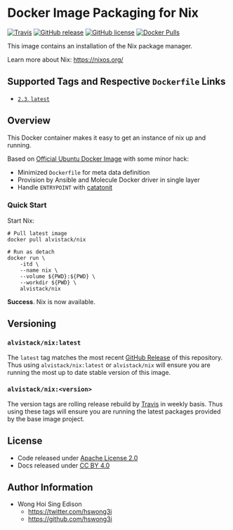 # Docker Image Packaging for Nix

[![Travis](https://img.shields.io/travis/com/alvistack/docker-nix.svg)](https://travis-ci.com/alvistack/docker-nix)
[![GitHub release](https://img.shields.io/github/release/alvistack/docker-nix.svg)](https://github.com/alvistack/docker-nix/releases)
[![GitHub license](https://img.shields.io/github/license/alvistack/docker-nix.svg)](https://github.com/alvistack/docker-nix/blob/master/LICENSE)
[![Docker Pulls](https://img.shields.io/docker/pulls/alvistack/nix.svg)](https://hub.docker.com/r/alvistack/nix/)

This image contains an installation of the Nix package manager.

Learn more about Nix: <https://nixos.org/>

## Supported Tags and Respective `Dockerfile` Links

  - [`2.3`, `latest`](https://github.com/alvistack/docker-nix/blob/master/molecule/2.3/Dockerfile.j2)

## Overview

This Docker container makes it easy to get an instance of nix up and running.

Based on [Official Ubuntu Docker Image](https://hub.docker.com/_/ubuntu/) with some minor hack:

  - Minimized `Dockerfile` for meta data definition
  - Provision by Ansible and Molecule Docker driver in single layer
  - Handle `ENTRYPOINT` with [catatonit](https://github.com/openSUSE/catatonit)

### Quick Start

Start Nix:

    # Pull latest image
    docker pull alvistack/nix
    
    # Run as detach
    docker run \
        -itd \
        --name nix \
        --volume ${PWD}:${PWD} \
        --workdir ${PWD} \
        alvistack/nix

**Success**. Nix is now available.

## Versioning

### `alvistack/nix:latest`

The `latest` tag matches the most recent [GitHub Release](https://github.com/alvistack/docker-nix/releases) of this repository. Thus using `alvistack/nix:latest` or `alvistack/nix` will ensure you are running the most up to date stable version of this image.

### `alvistack/nix:<version>`

The version tags are rolling release rebuild by [Travis](https://travis-ci.com/alvistack/docker-nix) in weekly basis. Thus using these tags will ensure you are running the latest packages provided by the base image project.

## License

  - Code released under [Apache License 2.0](LICENSE)
  - Docs released under [CC BY 4.0](http://creativecommons.org/licenses/by/4.0/)

## Author Information

  - Wong Hoi Sing Edison
      - <https://twitter.com/hswong3i>
      - <https://github.com/hswong3i>
